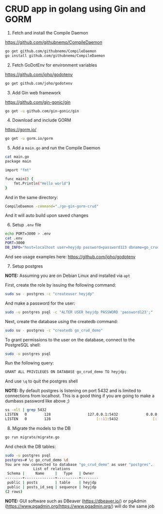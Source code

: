 # CRUD app in golang using Gin and GORM

1. Fetch and install the Compile Daemon

https://github.com/githubnemo/CompileDaemon

```bash
go get github.com/githubnemo/CompileDaemon
go install github.com/githubnemo/CompileDaemon
```

2. Fetch GoDotEnv for environment variables

https://github.com/joho/godotenv

```bash
go get github.com/joho/godotenv
```

3. Add Gin web framework

https://github.com/gin-gonic/gin

```bash
go get -u github.com/gin-gonic/gin
```

4. Download and include GORM

https://gorm.io/

```bash
go get -u gorm.io/gorm
```

5. Add a `main.go` and run the Compile Daemon

```bash
cat main.go
package main

import "fmt"

func main() {
	fmt.Println("Hello world")
}
```

And in the same directory:

```bash
CompileDaemon -command="./go-gin-gorm-crud"
```

And it will auto build upon saved changes

6. Setup `.env` file

```bash
echo PORT=3000 > .env
cat .env
PORT=3000
DB_INFO="host=localhost user=heyjdp password=password123 dbname=go_crud_demo port=5432 sslmode=disable TimeZone=Asia/Nicosia"
```

And see usage examples here: https://github.com/joho/godotenv

7. Setup postgres

**NOTE:** Assuming you are on Debian Linux and installed via `apt`

First, create the role by issuing the following command:

```bash
sudo su - postgres -c "createuser heyjdp"
```

And make a password for the user:

```bash
sudo -u postgres psql -c "ALTER USER heyjdp PASSWORD 'password123';"
```

Next, create the database using the createdb command:

```bash
sudo su - postgres -c "createdb go_crud_demo"
```

To grant permissions to the user on the database, connect to the PostgreSQL shell:

```bash
sudo -u postgres psql
```

Run the following query:

```bash
GRANT ALL PRIVILEGES ON DATABASE go_crud_demo TO heyjdp;
```

And use `\q` to quit the postgres shell

**NOTE:** By default postgres is listening on port 5432 and is limited to connections from localhost. This is a good thing if you are going to make a dumbass password like above ;)

```bash
ss -nlt | grep 5432
LISTEN   0        128                 127.0.0.1:5432             0.0.0.0:*      
LISTEN   0        128                     [::1]:5432                [::]:*  
```

8. Migrate the models to the DB

```bash
go run migrate/migrate.go
```

And check the DB tables:

```bash
sudo -u postgres psql
postgres=# \c go_crud_demo \d
You are now connected to database "go_crud_demo" as user "postgres".
             List of relations
 Schema |     Name     |   Type   | Owner  
--------+--------------+----------+--------
 public | posts        | table    | heyjdp
 public | posts_id_seq | sequence | heyjdp
(2 rows)
```

**NOTE:** GUI software such as DBeaver (https://dbeaver.io/) or pgAdmin (https://www.pgadmin.org/https://www.pgadmin.org/) will do the same job

